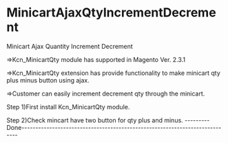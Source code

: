 # MinicartAjaxQtyIncrementDecrement
Minicart Ajax Quantity Increment Decrement

=>Kcn_MinicartQty module has supported in Magento Ver. 2.3.1

=>Kcn_MinicartQty extension has provide functionality to make minicart qty plus minus button using ajax.

=>Customer can easily increment decrement qty through the minicart.

Step 1)First install Kcn_MinicartQty module.

Step 2)Check mincart have two button for qty plus and minus.
---------Done----------------------------------------------------------------------------
